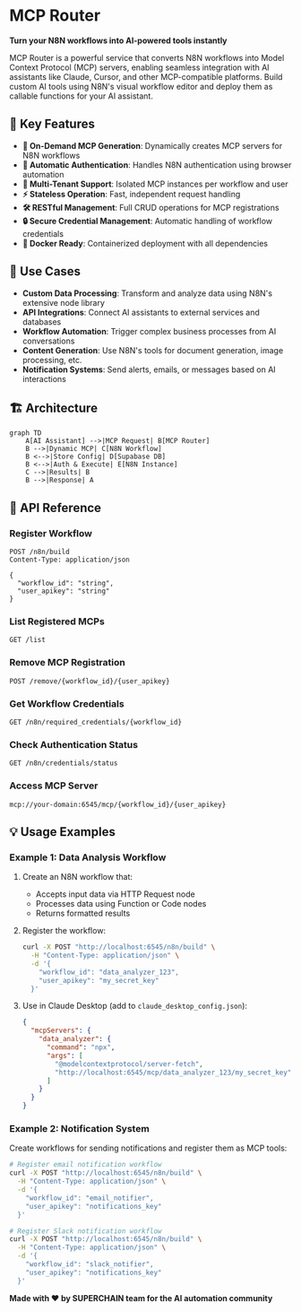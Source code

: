 # MCP Router

**Turn your N8N workflows into AI-powered tools instantly**

MCP Router is a powerful service that converts N8N workflows into Model Context Protocol (MCP) servers, enabling seamless integration with AI assistants like Claude, Cursor, and other MCP-compatible platforms. Build custom AI tools using N8N's visual workflow editor and deploy them as callable functions for your AI assistant.

## 🚀 Key Features

- **🔄 On-Demand MCP Generation**: Dynamically creates MCP servers for N8N workflows
- **🔐 Automatic Authentication**: Handles N8N authentication using browser automation
- **🎯 Multi-Tenant Support**: Isolated MCP instances per workflow and user
- **⚡ Stateless Operation**: Fast, independent request handling
- **🛠️ RESTful Management**: Full CRUD operations for MCP registrations
- **🔒 Secure Credential Management**: Automatic handling of workflow credentials
- **🐳 Docker Ready**: Containerized deployment with all dependencies

## 🎯 Use Cases

- **Custom Data Processing**: Transform and analyze data using N8N's extensive node library
- **API Integrations**: Connect AI assistants to external services and databases
- **Workflow Automation**: Trigger complex business processes from AI conversations
- **Content Generation**: Use N8N's tools for document generation, image processing, etc.
- **Notification Systems**: Send alerts, emails, or messages based on AI interactions

## 🏗️ Architecture

```mermaid
graph TD
    A[AI Assistant] -->|MCP Request| B[MCP Router]
    B -->|Dynamic MCP| C[N8N Workflow]
    B <-->|Store Config| D[Supabase DB]
    B <-->|Auth & Execute| E[N8N Instance]
    C -->|Results| B
    B -->|Response| A
```

## 📖 API Reference

### Register Workflow
```http
POST /n8n/build
Content-Type: application/json

{
  "workflow_id": "string",
  "user_apikey": "string"
}
```

### List Registered MCPs
```http
GET /list
```

### Remove MCP Registration
```http
POST /remove/{workflow_id}/{user_apikey}
```

### Get Workflow Credentials
```http
GET /n8n/required_credentials/{workflow_id}
```

### Check Authentication Status
```http
GET /n8n/credentials/status
```

### Access MCP Server
```
mcp://your-domain:6545/mcp/{workflow_id}/{user_apikey}
```

## 💡 Usage Examples

### Example 1: Data Analysis Workflow

1. Create an N8N workflow that:
   - Accepts input data via HTTP Request node
   - Processes data using Function or Code nodes
   - Returns formatted results

2. Register the workflow:
   ```bash
   curl -X POST "http://localhost:6545/n8n/build" \
     -H "Content-Type: application/json" \
     -d '{
       "workflow_id": "data_analyzer_123",
       "user_apikey": "my_secret_key"
     }'
   ```

3. Use in Claude Desktop (add to `claude_desktop_config.json`):
   ```json
   {
     "mcpServers": {
       "data_analyzer": {
         "command": "npx",
         "args": [
           "@modelcontextprotocol/server-fetch",
           "http://localhost:6545/mcp/data_analyzer_123/my_secret_key"
         ]
       }
     }
   }
   ```

### Example 2: Notification System

Create workflows for sending notifications and register them as MCP tools:

```bash
# Register email notification workflow
curl -X POST "http://localhost:6545/n8n/build" \
  -H "Content-Type: application/json" \
  -d '{
    "workflow_id": "email_notifier",
    "user_apikey": "notifications_key"
  }'

# Register Slack notification workflow
curl -X POST "http://localhost:6545/n8n/build" \
  -H "Content-Type: application/json" \
  -d '{
    "workflow_id": "slack_notifier", 
    "user_apikey": "notifications_key"
  }'
```

**Made with ❤️ by SUPERCHAIN team for the AI automation community**